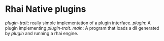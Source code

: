 # Rhai Native plugins

*plugin-trait*: really simple implementation of a plugin interface.
*plugin*: A plugin implementing *plugin-trait*.
*main*: A program that loads a dll generated by *plugin* and running a rhai engine.